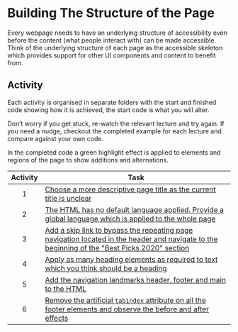 # Building The Structure of the Page

Every webpage needs to have an underlying structure of accessibility even before the content (what people interact with) can be made accessible. Think of the underlying structure of each page as the accessible skeleton which provides support for other UI components and content to benefit from. 

## Activity

Each activity is organised in separate folders with the start and finished code showing how it is achieved, the start code is what you will alter.

Don’t worry if you get stuck, re-watch the relevant lecture and try again. If you need a nudge, checkout the completed example for each lecture and compare against your own code. 

In the completed code a green highlight effect is applied to elements and regions of the page to show additions and alternations.

| Activity | Task |
| :---: | --- |
| 1 | [Choose a more descriptive page title as the current title is unclear](1-descriptive-page-titles/README.md)
| 2 | [The HTML has no default language applied. Provide a global language which is applied to the whole page](2-set-page-language/README.md)
| 3 | [Add a skip link to bypass the repeating page navigation located in the header and navigate to the beginning of the "Best Picks 2020" section](3-bypass-repeating-content/README.md)
| 4 | [Apply as many heading elements as required to text which you think should be a heading](4-create-logical-headings/README.md)
| 5 | [Add the navigation landmarks header, footer and main to the HTML](5-HTML5-landmark-regions/README.md)
| 6 | [Remove the artificial `tabindex` attribute on all the footer elements and observe the before and after effects](6-artificial-tabindex/README.md)
